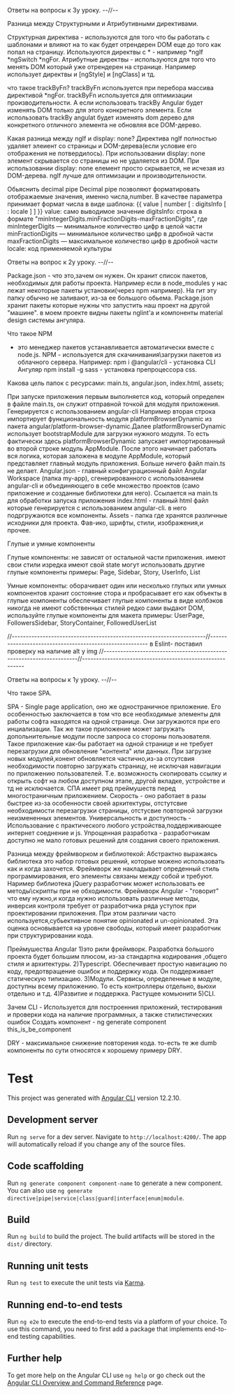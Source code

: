 Ответы на вопросы к 3у уроку. --//--

Разница между Структурными и Атрибутивными директивами.

Структурная директива - используются для того что бы работать с шаблонами и влияют на то как будет отрендерен DOM еще до того как попал на страницу.
Используются директвы с * - например *ngIf *ngSwitch *ngFor.
Атрибутные директвы - используются для того что менять DOM который уже отрендерен на странице. Например использует директвы и [ngStyle] и [ngClass] и тд.

что такое trackByFn?
trackByFn используется при перебора массива директивой *ngFor. trackByFn используется для оптимизации производительности. А если использовать trackBy Angular будет изменять DOM только для этого конкретного элемента. Если использовать trackBy angulat будет изменять dom дерево для конкретного отличного элемента не обновляя все DOM-дерево.

Какая разница между ngIf и display: none?
Директива ngIf полностью удаляет элеиент со страницы и DOM-дерева(если условие его отображения не потвердилось). При использовании display: none элемент скрывается со страницы но не удаляется из DOM. При использовании display: none елемент просто скрывается, не исчезая из DOM-дерева. ngIf лучше для оптимизации и производительности.

Обьяснить decimal pipe
Decimal pipe позволяют форматировать отображаемые значения, именно числа,number. В качестве параметра принимает формат числа в виде шаблона:
{{ value | number [ : digitsInfo [ : locale ] ] }}
value: само выводимое значение
digitsInfo: строка в формате "minIntegerDigits.minFractionDigits-maxFractionDigits", где
minIntegerDigits — минимальное количество цифр в целой части
minFractionDigits — минимальное количество цифр в дробной части
maxFractionDigits — максимальное количество цифр в дробной части
locale: код применяемой культуры


Ответы на вопрос к 2у уроку. --//--

Package.json - что это,зачем он нужен. Он хранит список пакетов, необходимых для работы проекта.
Например если в node_modules у нас лежат некоторые пакеты установки(через npm например). На гит эту папку обычно не заливают, из-за ее большого обьема. Рackage.json хранит пакеты которые нужны что запустить наш проект на другой "машине". в моем проекте видны пакеты nglint'a и компоненты material design системы ангуляра.


Что такое NPM 
- это менеджер пакетов устанавливается автоматически вместе с node.js. NPM - используется для скачинивания\загрузки пакетов из облачного сервера.
Например:
npm i @angular/cli - установка CLI Ангуляр
npm install -g sass - установка препроцессора css.


Какова цель папок с ресурсами: main.ts, angular.json, index.html, assets;

При запуске приложения первым выполняется код, который определен в файле main.ts, он служит отправной точкой для модуля приложения. Генерируется с использованием angular-cli
Например вторая строка импортирует функциональность модуля platformBrowserDynamic из пакета angular/platform-browser-dynamic.Далее platformBrowserDynamic использует bootstrapModule для загрузки нужного модуля.
То есть фактически здесь platformBrowserDynamic запускает импортированный во второй строке модуль AppModule. 
После этого начинает работать вся логика, которая заложена в модуле AppModule, который представляет главный модуль приложения. Больше ничего файл main.ts не делает.
Angular.json - главный конфигурационный файл Angular Workspace (папка my-app), сгенерированного с использованием angular-cli и объединяющего в себе множество проектов (само приложение и созданные библиотеки для него). Ссылается на main.ts для обработки запуска приложения
index.html - главный html файл которые генерируется с использованием angular-cli. в него подргружаются все компоненты.
Assets - папка где хранятся различные исходники для проекта. Фав-ико, шрифты, стили, изображения,и прочее.

Глупые и умные компоненты

Глупые компоненты:
не зависят от остальной части приложения.
имеют свои стили
изредка имеют свой state
могут использовать другие глупые компоненты
примеры: Page, Sidebar, Story, UserInfo, List

Умные компоненты:
оборачивает один или несколько глупых или умных компонентов
хранит состояние стора и пробрасывает его как объекты в глупые компоненты
обеспечивает глупые компоненты в виде колбэков
никогда не имеют собственных стилей
редко сами выдают DOM, используйте глупые компоненты для макета
примеры: UserPage, FollowersSidebar, StoryContainer, FollowedUserList

//---------------------------------------------------------------------//--------------------------------------------------------
в Eslint- поставил проверку на наличие alt у img
//---------------------------------------------------------------------//---------------------------------------------------------

Ответы на вопросы к 1у уроку. --//--

Что такое SPA.

SPA - Single page application, оно же одностраничное приложение. Его особенностью заключается в том что все необходимые элементы для работы софта находятся на одной странице.
Они загружаются при его инциализации. Так же такое приложение может загружать допольнительные модули после запроса со стороны пользователя. Такое приложение как-бы работает на одной странице и не требует перезагрузки для обновление "контента" или данных. При загрузке новых модулей,конент обновляется частично,из-за отсутсвия необходимости повторно загружать страницу, не исключая навигации по приложению пользователей. Т.е. возможность скопировать ссылку и открыть софт на любом доступном этапе, другой вкладке, устройстве и тд не исключается. 
СПА имеет ряд преймушеств перед многостраничным приложением.
Скорость - оно работает в разы быстрее из-за особенности своей архитектуры, отстутсвие необходимости перезагрузки страницы, отстусвие повторной загрузки неизмененных элементов.
Универсальность и доступность - Использование с практического любого устройства,поддерживающее интернет соеднение и js.
Упрощенная разработка - разработчикам доступно не мало готовых решений для создания своего приложения.

Разница между фреймворком и библиотекой:
Абстрактно выражаясь библиотека это набор готовых решений, которые можено использовать как и когда захочется. Фреймворк же накладывает опреденный стиль программирования, его элементы связаны между собой и требуют. Наример библиотека jQuery разработчик может использовать ее методы\скрипты при не обходимости. Фреймворк Angular - "говорит" что ему нужно,и когда нужно использовать различные методы, инверсия контроля требует от разработчика ряда уступок при проектировании приложения. При этом различии часто используется,субьективное понятие  opinionated и un-opinionated. Эта оценка основывается на уровне свободы, который имеет разработчик при структурировании кода.

Преймушества Angular
1)это рили фреймворк. Разработка большого проекта будет большим плюсом, из-за стандартна кодирования ,общего стиля и архитектуры.
2)Typescript.  Обеспечивает простую навигацию по коду, предотвращение ошибок и поддержку кода. Он поддерживает статическую типизацию.
3)Модули.  Сервисы, определенные в модуле, доступны всему приложению. То есть контроллеры отдельно, вьюхи отдельно и т.д.
4)Развитие и поддержка. Растущее комьюнити
5)CLI.

Зачем CLI - 
Используется для построенния приложений, тестирования и проверки кода на наличие программных, а также стилистических ошибок
Cоздать компонент - 
ng generate component this_is_be_component

DRY - максимальное снижение повторения кода. то-есть те же dumb компоненты по сути относятся к хорошему примеру DRY. 

# Test

This project was generated with [Angular CLI](https://github.com/angular/angular-cli) version 12.2.10.

## Development server

Run `ng serve` for a dev server. Navigate to `http://localhost:4200/`. The app will automatically reload if you change any of the source files.

## Code scaffolding

Run `ng generate component component-name` to generate a new component. You can also use `ng generate directive|pipe|service|class|guard|interface|enum|module`.

## Build

Run `ng build` to build the project. The build artifacts will be stored in the `dist/` directory.

## Running unit tests

Run `ng test` to execute the unit tests via [Karma](https://karma-runner.github.io).

## Running end-to-end tests

Run `ng e2e` to execute the end-to-end tests via a platform of your choice. To use this command, you need to first add a package that implements end-to-end testing capabilities.

## Further help

To get more help on the Angular CLI use `ng help` or go check out the [Angular CLI Overview and Command Reference](https://angular.io/cli) page.
